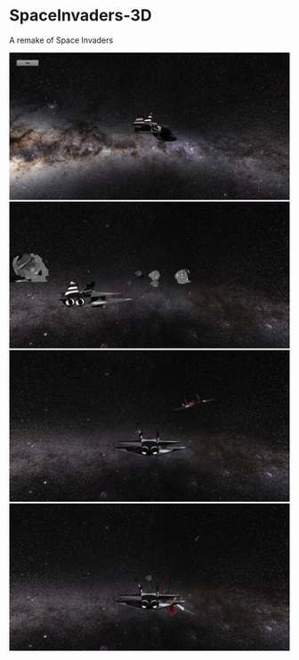 # SpaceInvaders-3D
A remake of Space Invaders

![image one](Screenshots/Screen1.PNG "screenshot1")
![image two](Screenshots/Screen2.PNG "screenshot2")
![image three](Screenshots/Screen3.PNG "screenshot3")
![image four](Screenshots/Screen4.PNG "screenshot4")
